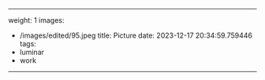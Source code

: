 
---
weight: 1
images:
- /images/edited/95.jpeg
title: Picture
date: 2023-12-17 20:34:59.759446
tags:
- luminar
- work
---